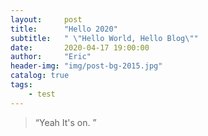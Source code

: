 ```yaml
---
layout:     post
title:      "Hello 2020"
subtitle:   " \"Hello World, Hello Blog\""
date:       2020-04-17 19:00:00
author:     "Eric"
header-img: "img/post-bg-2015.jpg"
catalog: true
tags:
    - test
---
```


> “Yeah It's on. ”
